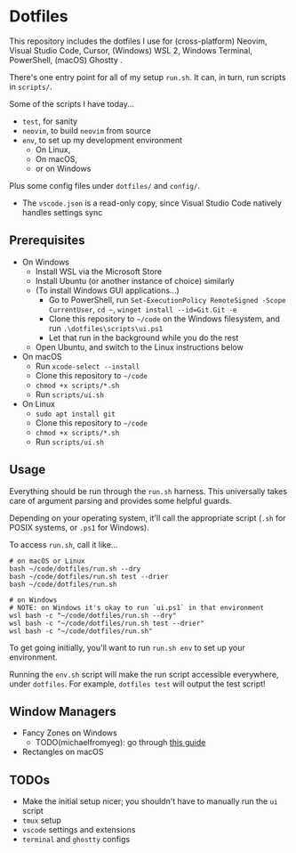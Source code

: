 # Dotfiles

This repository includes the dotfiles I use for (cross-platform) Neovim, Visual Studio Code, Cursor, (Windows) WSL 2, Windows Terminal, PowerShell, (macOS) Ghostty .

There's one entry point for all of my setup `run.sh`. It can, in turn, run scripts in `scripts/`.

Some of the scripts I have today...

- `test`, for sanity
- `neovim`, to build `neovim` from source
- `env`, to set up my development environment
  - On Linux,
  - On macOS,
  - or on Windows

Plus some config files under `dotfiles/` and `config/`.

- The `vscode.json` is a read-only copy, since Visual Studio Code natively handles settings sync

## Prerequisites

- On Windows
  - Install WSL via the Microsoft Store
  - Install Ubuntu (or another instance of choice) similarly
  - (To install Windows GUI applications...)
    - Go to PowerShell, run `Set-ExecutionPolicy RemoteSigned -Scope CurrentUser`, `cd ~`, `winget install --id=Git.Git -e`
    - Clone this repository to `~/code` on the Windows filesystem, and run `.\dotfiles\scripts\ui.ps1`
    - Let that run in the background while you do the rest
  - Open Ubuntu, and switch to the Linux instructions below
- On macOS
  - Run `xcode-select --install`
  - Clone this repository to `~/code`
  - `chmod +x scripts/*.sh`
  - Run `scripts/ui.sh`
- On Linux
  - `sudo apt install git`
  - Clone this repository to `~/code`
  - `chmod +x scripts/*.sh`
  - Run `scripts/ui.sh`

## Usage

Everything should be run through the `run.sh` harness. This universally takes care of argument parsing and provides some helpful guards.

Depending on your operating system, it'll call the appropriate script (`.sh` for POSIX systems, or `.ps1` for Windows).

To access `run.sh`, call it like...

```plaintext
# on macOS or Linux
bash ~/code/dotfiles/run.sh --dry
bash ~/code/dotfiles/run.sh test --drier
bash ~/code/dotfiles/run.sh

# on Windows
# NOTE: on Windows it's okay to run `ui.ps1` in that environment
wsl bash -c "~/code/dotfiles/run.sh --dry"
wsl bash -c "~/code/dotfiles/run.sh test --drier"
wsl bash -c "~/code/dotfiles/run.sh"
```

To get going initially, you'll want to run `run.sh env` to set up your environment.

Running the `env.sh` script will make the run script accessible everywhere, under `dotfiles`. For example, `dotfiles test` will output the test script!

## Window Managers

- Fancy Zones on Windows
  - TODO(michaelfromyeg): go through [this guide](https://learn.microsoft.com/en-us/windows/powertoys/fancyzones)
- Rectangles on macOS

## TODOs

- Make the initial setup nicer; you shouldn't have to manually run the `ui` script
- `tmux` setup
- `vscode` settings and extensions
- `terminal` and `ghostty` configs
